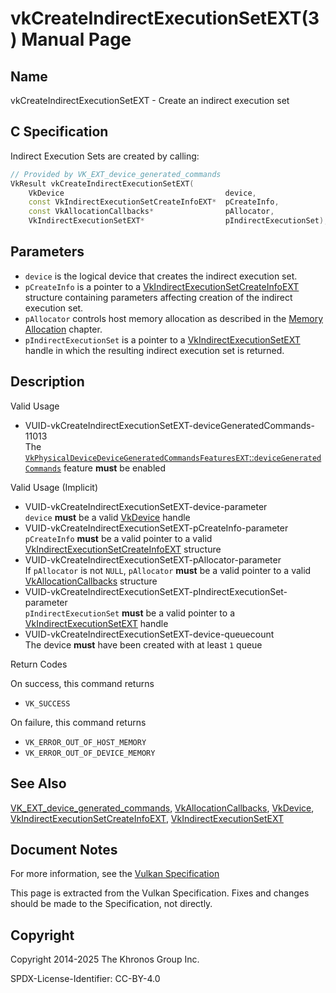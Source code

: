 # vkCreateIndirectExecutionSetEXT(3) Manual Page

## Name

vkCreateIndirectExecutionSetEXT - Create an indirect execution set



## [](#_c_specification)C Specification

Indirect Execution Sets are created by calling:

```c++
// Provided by VK_EXT_device_generated_commands
VkResult vkCreateIndirectExecutionSetEXT(
    VkDevice                                    device,
    const VkIndirectExecutionSetCreateInfoEXT*  pCreateInfo,
    const VkAllocationCallbacks*                pAllocator,
    VkIndirectExecutionSetEXT*                  pIndirectExecutionSet);
```

## [](#_parameters)Parameters

- `device` is the logical device that creates the indirect execution set.
- `pCreateInfo` is a pointer to a [VkIndirectExecutionSetCreateInfoEXT](https://registry.khronos.org/vulkan/specs/latest/man/html/VkIndirectExecutionSetCreateInfoEXT.html) structure containing parameters affecting creation of the indirect execution set.
- `pAllocator` controls host memory allocation as described in the [Memory Allocation](https://registry.khronos.org/vulkan/specs/latest/html/vkspec.html#memory-allocation) chapter.
- `pIndirectExecutionSet` is a pointer to a [VkIndirectExecutionSetEXT](https://registry.khronos.org/vulkan/specs/latest/man/html/VkIndirectExecutionSetEXT.html) handle in which the resulting indirect execution set is returned.

## [](#_description)Description

Valid Usage

- [](#VUID-vkCreateIndirectExecutionSetEXT-deviceGeneratedCommands-11013)VUID-vkCreateIndirectExecutionSetEXT-deviceGeneratedCommands-11013  
  The [`VkPhysicalDeviceDeviceGeneratedCommandsFeaturesEXT`::`deviceGeneratedCommands`](https://registry.khronos.org/vulkan/specs/latest/html/vkspec.html#features-deviceGeneratedCommands) feature **must** be enabled

Valid Usage (Implicit)

- [](#VUID-vkCreateIndirectExecutionSetEXT-device-parameter)VUID-vkCreateIndirectExecutionSetEXT-device-parameter  
  `device` **must** be a valid [VkDevice](https://registry.khronos.org/vulkan/specs/latest/man/html/VkDevice.html) handle
- [](#VUID-vkCreateIndirectExecutionSetEXT-pCreateInfo-parameter)VUID-vkCreateIndirectExecutionSetEXT-pCreateInfo-parameter  
  `pCreateInfo` **must** be a valid pointer to a valid [VkIndirectExecutionSetCreateInfoEXT](https://registry.khronos.org/vulkan/specs/latest/man/html/VkIndirectExecutionSetCreateInfoEXT.html) structure
- [](#VUID-vkCreateIndirectExecutionSetEXT-pAllocator-parameter)VUID-vkCreateIndirectExecutionSetEXT-pAllocator-parameter  
  If `pAllocator` is not `NULL`, `pAllocator` **must** be a valid pointer to a valid [VkAllocationCallbacks](https://registry.khronos.org/vulkan/specs/latest/man/html/VkAllocationCallbacks.html) structure
- [](#VUID-vkCreateIndirectExecutionSetEXT-pIndirectExecutionSet-parameter)VUID-vkCreateIndirectExecutionSetEXT-pIndirectExecutionSet-parameter  
  `pIndirectExecutionSet` **must** be a valid pointer to a [VkIndirectExecutionSetEXT](https://registry.khronos.org/vulkan/specs/latest/man/html/VkIndirectExecutionSetEXT.html) handle
- [](#VUID-vkCreateIndirectExecutionSetEXT-device-queuecount)VUID-vkCreateIndirectExecutionSetEXT-device-queuecount  
  The device **must** have been created with at least `1` queue

Return Codes

On success, this command returns

- `VK_SUCCESS`

On failure, this command returns

- `VK_ERROR_OUT_OF_HOST_MEMORY`
- `VK_ERROR_OUT_OF_DEVICE_MEMORY`

## [](#_see_also)See Also

[VK\_EXT\_device\_generated\_commands](https://registry.khronos.org/vulkan/specs/latest/man/html/VK_EXT_device_generated_commands.html), [VkAllocationCallbacks](https://registry.khronos.org/vulkan/specs/latest/man/html/VkAllocationCallbacks.html), [VkDevice](https://registry.khronos.org/vulkan/specs/latest/man/html/VkDevice.html), [VkIndirectExecutionSetCreateInfoEXT](https://registry.khronos.org/vulkan/specs/latest/man/html/VkIndirectExecutionSetCreateInfoEXT.html), [VkIndirectExecutionSetEXT](https://registry.khronos.org/vulkan/specs/latest/man/html/VkIndirectExecutionSetEXT.html)

## [](#_document_notes)Document Notes

For more information, see the [Vulkan Specification](https://registry.khronos.org/vulkan/specs/latest/html/vkspec.html#vkCreateIndirectExecutionSetEXT)

This page is extracted from the Vulkan Specification. Fixes and changes should be made to the Specification, not directly.

## [](#_copyright)Copyright

Copyright 2014-2025 The Khronos Group Inc.

SPDX-License-Identifier: CC-BY-4.0